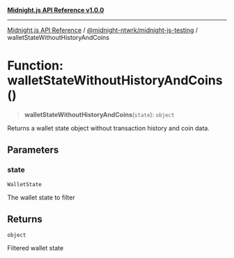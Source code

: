 [**Midnight.js API Reference v1.0.0**](../../../README.md)

***

[Midnight.js API Reference](../../../packages.md) / [@midnight-ntwrk/midnight-js-testing](../README.md) / walletStateWithoutHistoryAndCoins

# Function: walletStateWithoutHistoryAndCoins()

> **walletStateWithoutHistoryAndCoins**(`state`): `object`

Returns a wallet state object without transaction history and coin data.

## Parameters

### state

`WalletState`

The wallet state to filter

## Returns

`object`

Filtered wallet state
